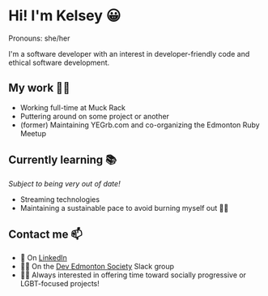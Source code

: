 # Hi! I'm Kelsey 😀
Pronouns: she/her

I'm a software developer with an interest in developer-friendly code and ethical software development.

## My work 👷‍♀️

- Working full-time at Muck Rack
- Puttering around on some project or another
- (former) Maintaining YEGrb.com and co-organizing the Edmonton Ruby Meetup

## Currently learning 📚
*Subject to being very out of date!*

- Streaming technologies
- Maintaining a sustainable pace to avoid burning myself out 😮‍💨

## Contact me 📫

- 🏢 On [LinkedIn](https://www.linkedin.com/in/kelseygabriel/)
- 👩‍💻 On the [Dev Edmonton Society](https://devedmonton.com/) Slack group
- 🏳️‍🌈 Always interested in offering time toward socially progressive or LGBT-focused projects!
